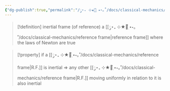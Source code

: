 ```yaml
---
{"dg-publish":true,"permalink":"/༘⋆₊ ⊹★🔭๋࣭ ⭑⋆｡˚/docs/classical-mechanics/inertial frame of reference/","tags":["physics","tfg"]}
---
```



>[!definition] inertial frame (of reference)
> a [[༘⋆₊ ⊹★🔭๋࣭ ⭑⋆｡˚/docs/classical-mechanics/reference frame\|reference frame]] where the laws of Newton are true


>[!property] 
>if a [[༘⋆₊ ⊹★🔭๋࣭ ⭑⋆｡˚/docs/classical-mechanics/reference frame\|R.F.]] is inertial => any other [[༘⋆₊ ⊹★🔭๋࣭ ⭑⋆｡˚/docs/classical-mechanics/reference frame\|R.F.]] moving uniformly in relation to it is also inertial

